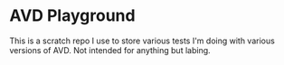 # AVD Playground

This is a scratch repo I use to store various tests I'm doing with various versions of AVD. Not intended for anything but labing. 
